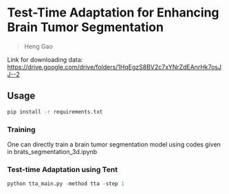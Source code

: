 # Test-Time Adaptation for Enhancing Brain Tumor Segmentation
> Heng Gao

Link for downloading data: https://drive.google.com/drive/folders/1HqEgzS8BV2c7xYNrZdEAnrHk7osJJ--2

## Usage

```bash
pip install -r requirements.txt
```

### Training

One can directly train a brain tumor segmentation model using codes given in brats_segmentation_3d.ipynb

### Test-time Adaptation using Tent

```python
python tta_main.py -method tta -step 1
```
